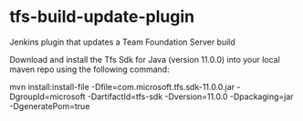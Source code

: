 tfs-build-update-plugin
=======================

Jenkins plugin that updates a Team Foundation Server build

Download and install the Tfs Sdk for Java (version 11.0.0) into your local maven repo using the following command:

mvn install:install-file -Dfile=com.microsoft.tfs.sdk-11.0.0.jar -DgroupId=microsoft -DartifactId=tfs-sdk -Dversion=11.0.0 -Dpackaging=jar -DgeneratePom=true